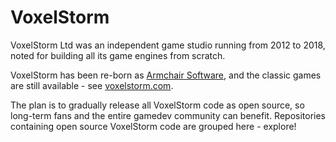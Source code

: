 # VoxelStorm

VoxelStorm Ltd was an independent game studio running from 2012 to 2018, noted for building all its game engines from scratch.

VoxelStorm has been re-born as [Armchair Software](https://github.com/Armchair-Software), and the classic games are still available - see [voxelstorm.com](http://voxelstorm.com).

The plan is to gradually release all VoxelStorm code as open source, so long-term fans and the entire gamedev community can benefit.  Repositories containing open source VoxelStorm code are grouped here - explore!
